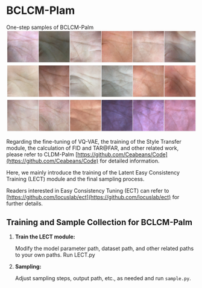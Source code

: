 # BCLCM-Plam

One-step samples of BCLCM-Palm
![One-step samples of BCLCM-Palm](OnestepSample.png)



Regarding the fine-tuning of VQ-VAE, the training of the Style Transfer module, the calculation of FID and TAR@FAR, and other related work, please refer to CLDM-Palm [https://github.com/Ceabeans/Code](https://github.com/Ceabeans/Code) for detailed information. 

Here, we mainly introduce the training of the Latent Easy Consistency Training (LECT)  module and the final sampling process. 

Readers interested in Easy Consistency Tuning (ECT) can refer to [https://github.com/locuslab/ect](https://github.com/locuslab/ect) for further details.

## Training and Sample Collection for BCLCM-Palm

1. **Train the LECT module:**
   
   Modify the model parameter path, dataset path, and other related paths to your own paths. Run LECT.py
   
3. **Sampling:**

   Adjust sampling steps, output path, etc., as needed and run `sample.py`.
